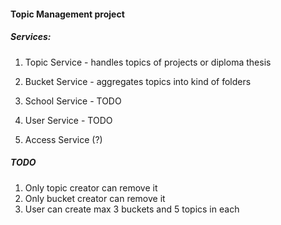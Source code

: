 #### Topic Management project

##### Services:
1. Topic Service - handles topics of projects or diploma thesis

2. Bucket Service - aggregates topics into kind of folders

3. School Service - TODO

4. User Service - TODO

5. Access Service (?)

##### TODO
1. Only topic creator can remove it
2. Only bucket creator can remove it
3. User can create max 3 buckets and 5 topics in each
